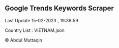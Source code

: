

## Google Trends Keywords Scraper 
 
Last Update 15-02-2023 , 19:38:59

Country List :
VIETNAM.json



© Abdul Muttaqin 

